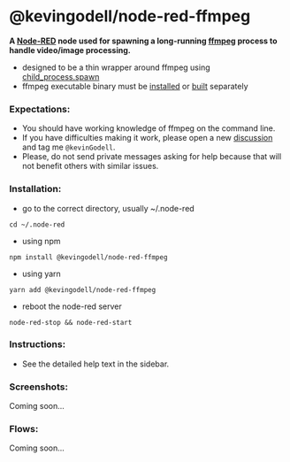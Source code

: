 # @kevingodell/node-red-ffmpeg

**A [Node-RED](https://nodered.org/) node used for spawning a long-running [ffmpeg](https://ffmpeg.org/) process to handle video/image processing.**

* designed to be a thin wrapper around ffmpeg using [child_process.spawn](https://nodejs.org/api/child_process.html#child_process_child_process_spawn_command_args_options)
* ffmpeg executable binary must be [installed](https://duckduckgo.com/?q=how+to+install+ffmpeg) or [built](https://duckduckgo.com/?q=how+to+build+ffmpeg) separately

### Expectations:
* You should have working knowledge of ffmpeg on the command line.
* If you have difficulties making it work, please open a new [discussion](https://discourse.nodered.org/) and tag me `@kevinGodell`.
* Please, do not send private messages asking for help because that will not benefit others with similar issues.

### Installation:
* go to the correct directory, usually ~/.node-red
```
cd ~/.node-red
```
* using npm
```
npm install @kevingodell/node-red-ffmpeg
```
* using yarn
```
yarn add @kevingodell/node-red-ffmpeg
```
* reboot the node-red server
```
node-red-stop && node-red-start
```

### Instructions:
* See the detailed help text in the sidebar.

### Screenshots:
Coming soon...

### Flows:
Coming soon...

